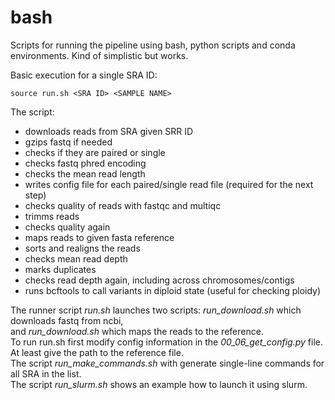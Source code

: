 # bash

Scripts for running the pipeline using bash, python scripts and conda environments. Kind of simplistic but works.

Basic execution for a single SRA ID:

```
source run.sh <SRA ID> <SAMPLE NAME>
```


The script:
- downloads reads from SRA given SRR ID
- gzips fastq if needed
- checks if they are paired or single
- checks fastq phred encoding
- checks the mean read length
- writes config file for each paired/single read file (required for the next step)
- checks quality of reads with fastqc and multiqc
- trimms reads
- checks quality again
- maps reads to given fasta reference
- sorts and realigns the reads
- checks mean read depth
- marks duplicates
- checks read depth again, including across chromosomes/contigs
- runs bcftools to call variants in diploid state (useful for checking ploidy)


The runner script *run.sh* launches two scripts: *run_download.sh* which downloads fastq from ncbi,  
and *run_download.sh* which maps the reads to the reference.  
To run run.sh first modify config information in the *00_06_get_config.py* file. At least give the path to the reference file.  
The script *run_make_commands.sh* with generate single-line commands for all SRA in the list.  
The script *run_slurm.sh* shows an example how to launch it using slurm.  
